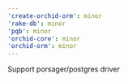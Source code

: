 ```yaml
---
'create-orchid-orm': minor
'rake-db': minor
'pqb': minor
'orchid-core': minor
'orchid-orm': minor
---
```


Support porsager/postgres driver
